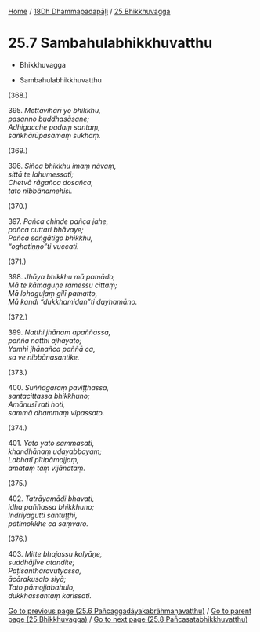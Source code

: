 
[Home](/) / [18Dh Dhammapadapāḷi](../../18Dh.md) / [25 Bhikkhuvagga](../25.md)

# 25.7 Sambahulabhikkhuvatthu

* Bhikkhuvagga

* Sambahulabhikkhuvatthu

(368.)

395\. _Mettāvihārī yo bhikkhu,_  
_pasanno buddhasāsane;_  
_Adhigacche padaṃ santaṃ,_  
_saṅkhārūpasamaṃ sukhaṃ._  


(369.)

396\. _Siñca bhikkhu imaṃ nāvaṃ,_  
_sittā te lahumessati;_  
_Chetvā rāgañca dosañca,_  
_tato nibbānamehisi._  


(370.)

397\. _Pañca chinde pañca jahe,_  
_pañca cuttari bhāvaye;_  
_Pañca saṅgātigo bhikkhu,_  
_“oghatiṇṇo”ti vuccati._  


(371.)

398\. _Jhāya bhikkhu mā pamādo,_  
_Mā te kāmaguṇe ramessu cittaṃ;_  
_Mā lohaguḷaṃ gilī pamatto,_  
_Mā kandi “dukkhamidan”ti dayhamāno._  


(372.)

399\. _Natthi jhānaṃ apaññassa,_  
_paññā natthi ajhāyato;_  
_Yamhi jhānañca paññā ca,_  
_sa ve nibbānasantike._  


(373.)

400\. _Suññāgāraṃ paviṭṭhassa,_  
_santacittassa bhikkhuno;_  
_Amānusī rati hoti,_  
_sammā dhammaṃ vipassato._  


(374.)

401\. _Yato yato sammasati,_  
_khandhānaṃ udayabbayaṃ;_  
_Labhatī pītipāmojjaṃ,_  
_amataṃ taṃ vijānataṃ._  


(375.)

402\. _Tatrāyamādi bhavati,_  
_idha paññassa bhikkhuno;_  
_Indriyagutti santuṭṭhi,_  
_pātimokkhe ca saṃvaro._  


(376.)

403\. _Mitte bhajassu kalyāṇe,_  
_suddhājīve atandite;_  
_Paṭisanthāravutyassa,_  
_ācārakusalo siyā;_  
_Tato pāmojjabahulo,_  
_dukkhassantaṃ karissati._  


[Go to previous page (25.6 Pañcaggadāyakabrāhmaṇavatthu)](25.6.md) / [Go to parent page (25 Bhikkhuvagga)](../25.md) / [Go to next page (25.8 Pañcasatabhikkhuvatthu)](25.8.md)


